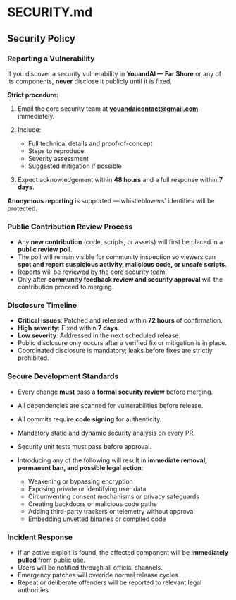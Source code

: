 # SECURITY.md

## Security Policy

### Reporting a Vulnerability

If you discover a security vulnerability in **YouandAI — Far Shore** or any of its components, **never** disclose it publicly until it is fixed.

**Strict procedure:**

1. Email the core security team at **[youandaicontact@gmail.com](mailto:youandaicontact@gmail.com)** immediately.
2. Include:

   * Full technical details and proof-of-concept
   * Steps to reproduce
   * Severity assessment
   * Suggested mitigation if possible
3. Expect acknowledgement within **48 hours** and a full response within **7 days**.

**Anonymous reporting** is supported — whistleblowers’ identities will be protected.

### Public Contribution Review Process

* Any **new contribution** (code, scripts, or assets) will first be placed in a **public review poll**.
* The poll will remain visible for community inspection so viewers can **spot and report suspicious activity, malicious code, or unsafe scripts**.
* Reports will be reviewed by the core security team.
* Only after **community feedback review and security approval** will the contribution proceed to merging.

### Disclosure Timeline

* **Critical issues**: Patched and released within **72 hours** of confirmation.
* **High severity**: Fixed within **7 days**.
* **Low severity**: Addressed in the next scheduled release.
* Public disclosure only occurs after a verified fix or mitigation is in place.
* Coordinated disclosure is mandatory; leaks before fixes are strictly prohibited.

### Secure Development Standards

* Every change **must** pass a **formal security review** before merging.
* All dependencies are scanned for vulnerabilities before release.
* All commits require **code signing** for authenticity.
* Mandatory static and dynamic security analysis on every PR.
* Security unit tests must pass before approval.
* Introducing any of the following will result in **immediate removal, permanent ban, and possible legal action**:

  * Weakening or bypassing encryption
  * Exposing private or identifying user data
  * Circumventing consent mechanisms or privacy safeguards
  * Creating backdoors or malicious code paths
  * Adding third-party trackers or telemetry without approval
  * Embedding unvetted binaries or compiled code

### Incident Response

* If an active exploit is found, the affected component will be **immediately pulled** from public use.
* Users will be notified through all official channels.
* Emergency patches will override normal release cycles.
* Repeat or deliberate offenders will be reported to relevant legal authorities.

